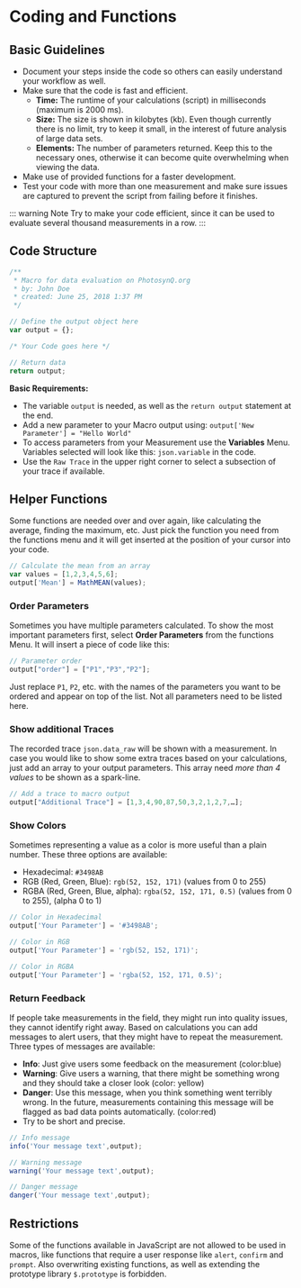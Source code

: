 # Coding and Functions

## Basic Guidelines

+ Document your steps inside the code so others can easily understand your workflow as well.
+ Make sure that the code is fast and efficient.
  + **Time:** The runtime of your calculations (script) in milliseconds (maximum is 2000 ms).
  + **Size:** The size is shown in kilobytes (kb). Even though currently there is no limit, try to keep it small, in the interest of future analysis of large data sets.
  + **Elements:** The number of parameters returned. Keep this to the necessary ones, otherwise it can become quite overwhelming when viewing the data.
+ Make use of provided functions for a faster development.
+ Test your code with more than one measurement and make sure issues are captured to prevent the script from failing before it finishes.

::: warning Note
Try to make your code efficient, since it can be used to evaluate several thousand measurements in a row.
:::

## Code Structure

```javascript
/**
 * Macro for data evaluation on PhotosynQ.org
 * by: John Doe
 * created: June 25, 2018 1:37 PM
 */

// Define the output object here
var output = {};

/* Your Code goes here */

// Return data
return output;
```

**Basic Requirements:**

+ The variable `output` is needed, as well as the `return output` statement at the end.
+ Add a new parameter to your Macro output using: `output['New Parameter'] = "Hello World"`
+ To access parameters from your Measurement use the **Variables** Menu. Variables selected will look like this: `json.variable` in the code.
+ Use the `Raw Trace` in the upper right corner to select a subsection of your trace if available.

## Helper Functions

Some functions are needed over and over again, like calculating the average, finding the maximum, etc. Just pick the function you need from the functions menu and it will get inserted at the position of your cursor into your code.

```javascript
// Calculate the mean from an array
var values = [1,2,3,4,5,6];
output['Mean'] = MathMEAN(values);
```

### Order Parameters

Sometimes you have multiple parameters calculated. To show the most important parameters first, select **Order Parameters** from the functions Menu. It will insert a piece of code like this:

```javascript
// Parameter order
output["order"] = ["P1","P3","P2"];
```

Just replace `P1`, `P2`, etc. with the names of the parameters you want to be ordered and appear on top of the list. Not all parameters need to be listed here.

### Show additional Traces

The recorded trace `json.data_raw` will be shown with a measurement. In case you would like to show some extra traces based on your calculations, just add an array to your output parameters. This array need _more than 4 values_ to be shown as a spark-line.

```javascript
// Add a trace to macro output
output["Additional Trace"] = [1,3,4,90,87,50,3,2,1,2,7,…];
```

### Show Colors

Sometimes representing a value as a color is more useful than a plain number. These three options are available:

+ Hexadecimal: `#3498AB`
+ RGB (Red, Green, Blue): `rgb(52, 152, 171)` (values from 0 to 255)
+ RGBA (Red, Green, Blue, alpha): `rgba(52, 152, 171, 0.5)` (values from 0 to 255), (alpha 0 to 1)

```javascript
// Color in Hexadecimal
output['Your Parameter'] = '#3498AB';

// Color in RGB
output['Your Parameter'] = 'rgb(52, 152, 171)';

// Color in RGBA
output['Your Parameter'] = 'rgba(52, 152, 171, 0.5)';
```

### Return Feedback

If people take measurements in the field, they might run into quality issues, they cannot identify right away. Based on calculations you can add messages to alert users, that they might have to repeat the measurement. Three types of messages are available:

+ **Info**: Just give users some feedback on the measurement (color:blue)
+ **Warning**: Give users a warning, that there might be something wrong and they should take a closer look (color: yellow)
+ **Danger**: Use this message, when you think something went terribly wrong. In the future, measurements containing this message will be flagged as bad data points automatically. (color:red)
+ Try to be short and precise.

```javascript
// Info message
info('Your message text',output);

// Warning message
warning('Your message text',output);

// Danger message
danger('Your message text',output);
```

## Restrictions

Some of the functions available in JavaScript are not allowed to be used in macros, like functions that require a user response like `alert`, `confirm` and `prompt`. Also overwriting existing functions, as well as extending the prototype library `$.prototype` is forbidden.

[JavaScript_URL]: https://www.w3schools.com/js/

[Desktop App]: https://photosynq.org/software
